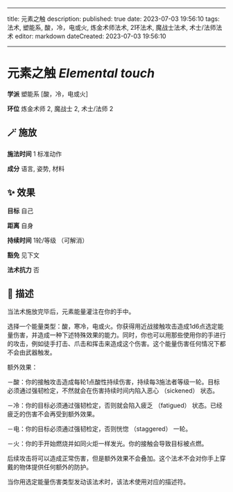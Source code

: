 
---
title: 元素之触
description: 
published: true
date: 2023-07-03 19:56:10
tags: 法术, 塑能系, 酸，冷，电或火, 炼金术师法术, 2环法术, 魔战士法术, 术士/法师法术
editor: markdown
dateCreated: 2023-07-03 19:56:10

---

# **元素之触** *Elemental touch*

**学派** 塑能系 \[酸，冷，电或火\] 

**环位** 炼金术师 2, 魔战士 2, 术士/法师 2

## 🪄 施放

**施法时间** 1 标准动作

**成分** 语言, 姿势, 材料

## ✨ 效果 

**目标** 自己 

**距离** 自身  

**持续时间** 1轮/等级 （可解消） 

**豁免** 见下文

**法术抗力** 否

## 📖 描述

当法术施放完毕后，元素能量灌注在你的手中。

选择一个能量类型：酸，寒冷，电或火。你获得用近战接触攻击造成1d6点选定能量伤害，并造成一种下述特殊效果的能力。同时，你也可以用那些使用你的手进行的攻击，例如徒手打击、爪击和挥击来造成这个伤害。这个能量伤害任何情况下都不会由武器触发。

额外效果：

－酸：你的接触攻击造成每轮1点酸性持续伤害，持续每3施法者等级一轮。目标必须通过强韧检定，不然就会在伤害持续时间内陷入恶心 （sickened） 状态。

－冷：你的目标必须通过强韧检定，否则就会陷入疲乏 （fatigued） 状态。已经疲乏的伤害不会再受到额外效果。

－电：你的目标必须通过强韧检定，否则恍惚 （staggered） 一轮。

－火：你的手开始燃烧并如同火炬一样发光。你的接触会导致目标被点燃。

后续攻击将可以造成正常伤害，但是额外效果不会叠加。这个法术不会对你手上穿戴的物体提供任何额外的防护。

当你用选定能量伤害类型发动该法术时，该法术使用对应的描述符。
    